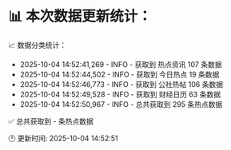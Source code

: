 📊 本次数据更新统计：
==========================

📈 数据分类统计：
- 2025-10-04 14:52:41,269 - INFO - 获取到 热点资讯 107 条数据
- 2025-10-04 14:52:44,502 - INFO - 获取到 今日热点 19 条数据
- 2025-10-04 14:52:46,773 - INFO - 获取到 公社热帖 106 条数据
- 2025-10-04 14:52:49,528 - INFO - 获取到 财经日历 63 条数据
- 2025-10-04 14:52:50,967 - INFO - 总共获取到 295 条热点数据

✅ 总共获取到 - 条热点数据

🕐 更新时间: 2025-10-04 14:52:51
